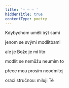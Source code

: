 ```yaml
---
title: '– – – '
hiddenTitle: true
contentType: poetry
---
```


Kdybychom uměli být sami

jenom se svými modlitbami

ale je Bože je mi líto

modlit se nemůžu neumím to

přece mou prosím neodmítej

oraci stručnou: miluji Tě
